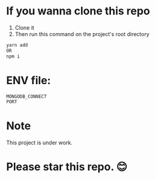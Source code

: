# If you wanna clone this repo
1) Clone it
2) Then run this command on the project's root directory

```bash
yarn add 
OR 
npm i
```

# ENV file:
```bash
MONGODB_CONNECT
PORT
```

# Note
This project is under work.


# Please star this repo. 😊
